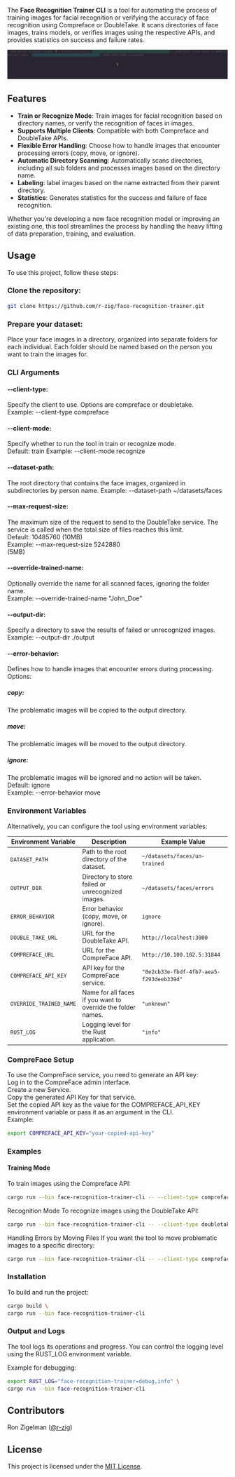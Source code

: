 The **Face Recognition Trainer CLI** is a tool for automating the process of training images for facial recognition or verifying the accuracy of face recognition using Compreface or DoubleTake. It scans directories of face images, trains models, or verifies images using the respective APIs, and provides statistics on success and failure rates.

![Alt Text](https://github.com/r-zig/face-recognition-trainer/blob/main/example/screenshot/cli-recongition-example-4.gif)

## Features
- **Train or Recognize Mode**: Train images for facial recognition based on directory names, or verify the recognition of faces in images.
- **Supports Multiple Clients**: Compatible with both Compreface and DoubleTake APIs.
- **Flexible Error Handling**: Choose how to handle images that encounter processing errors (copy, move, or ignore).
- **Automatic Directory Scanning**: Automatically scans directories, including all sub folders and processes images based on the directory name.
- **Labeling**: label images based on the name extracted from their parent directory.
- **Statistics**: Generates statistics for the success and failure of face recognition.

Whether you're developing a new face recognition model or improving an existing one, this tool streamlines the process by handling the heavy lifting of data preparation, training, and evaluation.

## Usage
To use this project, follow these steps:

### Clone the repository:
   ```bash
   git clone https://github.com/r-zig/face-recognition-trainer.git
 ``` 
### Prepare your dataset:
Place your face images in a directory, organized into separate folders for each individual. Each folder should be named based on the person you want to train the images for.

### CLI Arguments
#### --client-type:
Specify the client to use. Options are compreface or doubletake.  
Example: --client-type compreface

#### --client-mode:
Specify whether to run the tool in train or recognize mode.  
Default: train
Example: --client-mode recognize

#### --dataset-path:
The root directory that contains the face images, organized in subdirectories by person name.
Example: --dataset-path ~/datasets/faces

#### --max-request-size:
The maximum size of the request to send to the DoubleTake service. The service is called when the total size of files reaches this limit.  
Default: 10485760 (10MB)  
Example: --max-request-size 5242880  
 (5MB)

#### --override-trained-name:
Optionally override the name for all scanned faces, ignoring the folder name.  
Example: --override-trained-name "John_Doe"

#### --output-dir:
Specify a directory to save the results of failed or unrecognized images.  
Example: --output-dir ./output

#### --error-behavior:
Defines how to handle images that encounter errors during processing.
Options:  

##### copy:
The problematic images will be copied to the output directory.
##### move:
The problematic images will be moved to the output directory.
##### ignore:
The problematic images will be ignored and no action will be taken.  
Default: ignore  
Example: --error-behavior move

### Environment Variables

Alternatively, you can configure the tool using environment variables:

| Environment Variable     | Description                                             | Example Value                               |
|--------------------------|---------------------------------------------------------|---------------------------------------------|
| `DATASET_PATH`           | Path to the root directory of the dataset.              | `~/datasets/faces/un-trained`               |
| `OUTPUT_DIR`             | Directory to store failed or unrecognized images.       | `~/datasets/faces/errors`                   |
| `ERROR_BEHAVIOR`         | Error behavior (copy, move, or ignore).                 | `ignore`                                    |
| `DOUBLE_TAKE_URL`        | URL for the DoubleTake API.                             | `http://localhost:3000`                     |
| `COMPREFACE_URL`         | URL for the CompreFace API.                             | `http://10.100.102.5:31844`                 |
| `COMPREFACE_API_KEY`     | API key for the CompreFace service.                     | `"0e2cb33e-fbdf-4fb7-aea5-f293deeb339d"`    |
| `OVERRIDE_TRAINED_NAME`  | Name for all faces if you want to override the folder names. | `"unknown"`                                 |
| `RUST_LOG`               | Logging level for the Rust application.                 | `"info"`                                    |


### CompreFace Setup
To use the CompreFace service, you need to generate an API key:  
Log in to the CompreFace admin interface.  
Create a new Service.  
Copy the generated API Key for that service.  
Set the copied API key as the value for the COMPREFACE_API_KEY environment variable or pass it as an argument in the CLI.  
Example:
   ```bash
   export COMPREFACE_API_KEY="your-copied-api-key"
```

### Examples
#### Training Mode
To train images using the Compreface API:
   ```bash
   cargo run --bin face-recognition-trainer-cli -- --client-type compreface --client-mode train --compreface-api-key 0f3cb33e-fbdf-4fb7-aea5-f293deeb339d --dataset-path ../faces-train/ --compreface-url http://10.100.103.6:31833
   ```
Recognition Mode
To recognize images using the DoubleTake API:
   ```bash
   cargo run --bin face-recognition-trainer-cli -- --client-type doubletake --client-mode recognize
```
Handling Errors by Moving Files
If you want the tool to move problematic images to a specific directory:
   ```bash
   cargo run --bin face-recognition-trainer-cli -- --client-type compreface --client-mode train --error-behavior move --output-dir ./error-images
```

### Installation
To build and run the project:
   ```bash
   cargo build \
   cargo run --bin face-recognition-trainer-cli
```

### Output and Logs
The tool logs its operations and progress. You can control the logging level using the RUST_LOG environment variable.

Example for debugging:
   ```bash
   export RUST_LOG="face-recognition-trainer=debug,info" \
   cargo run --bin face-recognition-trainer-cli
```

## Contributors
Ron Zigelman ([@r-zig](https://github.com/r-zig))

## License
This project is licensed under the [MIT License](LICENSE).
